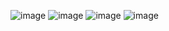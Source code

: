 ![image](https://github.com/user-attachments/assets/7eabfe82-b468-4ce2-bf93-411587fa66bd)
![image](https://github.com/user-attachments/assets/e3bb45e7-eacc-43b3-a053-76015e9c9535)
![image](https://github.com/user-attachments/assets/074abdc4-a076-4011-adc9-9699c8e6e9d9)
![image](https://github.com/user-attachments/assets/ad89a419-a650-47ac-8064-faed206d0fdd)


